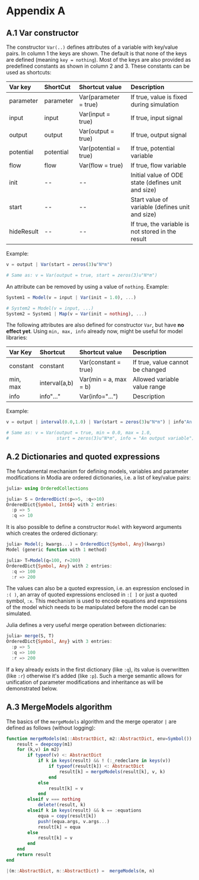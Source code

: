 # Appendix A

## A.1 Var constructor

The constructor `Var(..)` defines attributes of a variable with key/value pairs.
In column 1 the keys are shown. The default is that none of the keys are defined
(meaning `key = nothing`). Most of the keys are also provided as predefined constants as shown
in column 2 and 3. These constants can be used as shortcuts:

| Var key    | ShortCut  | Shortcut value        |  Description                                       |
|:---------- |:----------|:----------------------|:---------------------------------------------------|
| parameter  | parameter | Var(parameter = true) | If true, value is fixed during simulation          |
| input      | input     | Var(input = true)     | If true, input signal                              |
| output     | output    | Var(output = true)    | If true, output signal                             |
| potential  | potential | Var(potential = true) | If true, potential variable                        |
| flow       | flow      | Var(flow = true)      | If true, flow variable                             |
| init       | --        | --                    | Initial value of ODE state (defines unit and size) |
| start      | --        | --                    | Start value of variable (defines unit and size)    |
| hideResult | --        | --                    | If true, the variable is not stored in the result  |


Example:

```julia
v = output | Var(start = zeros(3)u"N*m")

# Same as: v = Var(output = true, start = zeros(3)u"N*m")
```

An attribute can be removed by using a value of `nothing`. Example:

```julia
System1 = Model(v = input | Var(init = 1.0), ...)

# System2 = Model(v = input, ...)
System2 = System1 | Map(v = Var(init = nothing), ...)
```

The following attributes are also defined for constructor `Var`,
but have **no effect yet**.
Using `min, max, info` already now, might be useful for model libraries:

| Var Key   | Shortcut          | Shortcut value        |  Description                     |
|:--------- |:------------------|:----------------------|:---------------------------------|
| constant  | constant          | Var(constant = true)  | If true, value cannot be changed |
| min, max  | interval(a,b)     | Var(min = a, max = b) | Allowed variable value range     |
| info      | info"..."         | Var(info="...")       | Description                      |

Example:
```julia
v = output | interval(0.0,1.0) | Var(start = zeros(3)u"N*m") | info"An output variable"

# Same as: v = Var(output = true, min = 0.0, max = 1.0,
#                  start = zeros(3)u"N*m", info = "An output variable")
```


## A.2 Dictionaries and quoted expressions

The fundamental mechanism for defining models, variables and parameter modifications in Modia are ordered dictionaries, i.e. a list of key/value pairs:

```julia
julia> using OrderedCollections

julia> S = OrderedDict(:p=>5, :q=>10)
OrderedDict{Symbol, Int64} with 2 entries:
  :p => 5
  :q => 10
```

It is also possible to define a constructor `Model` with keyword arguments which creates the ordered dictionary:

```julia
julia> Model(; kwargs...) = OrderedDict{Symbol, Any}(kwargs)
Model (generic function with 1 method)

julia> T=Model(q=100, r=200)
OrderedDict{Symbol, Any} with 2 entries:
  :q => 100
  :r => 200
```

The values can also be a quoted expression, i.e. an expression enclosed in `:( )`, an array of quoted expressions enclosed in `:[ ]` or just a quoted symbol, `:x`.
This mechanism is used to encode equations and expressions of the model which needs to be manipulated before the model can be simulated.

Julia defines a very useful merge operation between dictionaries:

```julia
julia> merge(S, T)
OrderedDict{Symbol, Any} with 3 entries:
  :p => 5
  :q => 100
  :r => 200
```

If a key already exists in the first dictionary (like `:q`), its value is overwritten (like `:r`) otherwise it's added (like `:p`).
Such a merge semantic allows for unification of parameter modifications and inheritance as will be demonstrated below.

## A.3 MergeModels algorithm

The basics of the `mergeModels` algorithm and the merge operator `|` are defined as follows (without logging):

```julia
function mergeModels(m1::AbstractDict, m2::AbstractDict, env=Symbol())
    result = deepcopy(m1)
    for (k,v) in m2)
        if typeof(v) <: AbstractDict
            if k in keys(result) && ! (:_redeclare in keys(v))
                if typeof(result[k]) <: AbstractDict
                    result[k] = mergeModels(result[k], v, k)
                end
            else
                result[k] = v
            end
        elseif v === nothing
            delete!(result, k)
        elseif k in keys(result) && k == :equations
            equa = copy(result[k])
            push!(equa.args, v.args...)
            result[k] = equa
        else
            result[k] = v
        end
    end
    return result
end

|(m::AbstractDict, n::AbstractDict) =  mergeModels(m, n)

```
